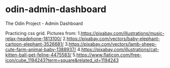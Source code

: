 # odin-admin-dashboard
The Odin Project - Admin Dashboard

Practicing css grid.
Pictures from:
1.https://pixabay.com/illustrations/music-relax-headphone-1813100/
2.https://pixabay.com/vectors/baby-elephant-cartoon-elephant-3526681/
3.https://pixabay.com/vectors/lamb-sheep-cute-farm-animal-baby-1388937/
4.https://pixabay.com/illustrations/cat-kitten-ball-pet-feline-4475583/
5.https://www.flaticon.com/free-icon/cube_1194243?term=square&related_id=1194243

